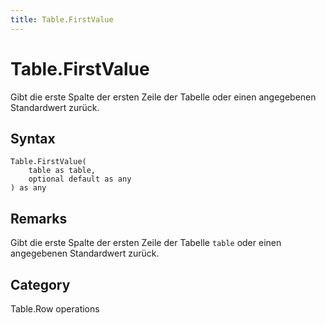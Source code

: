 ```yaml
---
title: Table.FirstValue
---
```


# Table.FirstValue


Gibt die erste Spalte der ersten Zeile der Tabelle oder einen angegebenen Standardwert zurück.


## Syntax

```powerquery
Table.FirstValue(
    table as table,
    optional default as any
) as any
```


## Remarks

Gibt die erste Spalte der ersten Zeile der Tabelle <code>table</code> oder einen angegebenen Standardwert zurück.



## Category
Table.Row operations
